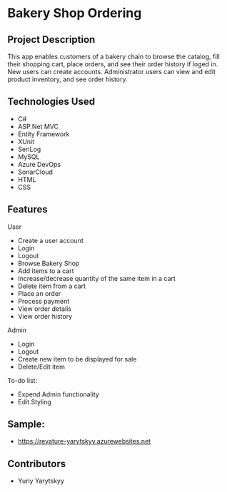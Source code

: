 # Bakery Shop Ordering

## Project Description

This app enables customers of a bakery chain to browse the catalog, fill their shopping cart, place orders, and see their order history if loged in. New users can create accounts. Administrator users can view and edit product inventory, and see order history.

## Technologies Used

* C#
* ASP.Net MVC
* Entity Framework
* XUnit
* SeriLog
* MySQL
* Azure DevOps
* SonarCloud
* HTML
* CSS

## Features

User
* Create a user account
* Login
* Logout
* Browse Bakery Shop
* Add items to a cart
* Increase/decrease quantity of the same item in a cart
* Delete item from a cart
* Place an order
* Process payment
* View order details
* View order history

Admin
* Login
* Logout
* Create new item to be displayed for sale
* Delete/Edit item

To-do list:
* Expend Admin functionality
* Edit Styling

## Sample: 
* https://revature-yarytskyy.azurewebsites.net
## Contributors
* Yuriy Yarytskyy